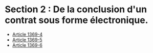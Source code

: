 # Section 2 : De la conclusion d'un contrat sous forme électronique.

- [Article 1369-4](article-1369-4.md)
- [Article 1369-5](article-1369-5.md)
- [Article 1369-6](article-1369-6.md)
